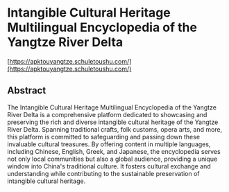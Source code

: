 # Intangible Cultural Heritage Multilingual Encyclopedia of the Yangtze River Delta
[https://apktouyangtze.schuletoushu.com/](https://apktouyangtze.schuletoushu.com/)

## Abstract  
The Intangible Cultural Heritage Multilingual Encyclopedia of the Yangtze River Delta is a comprehensive platform dedicated to showcasing and preserving the rich and diverse intangible cultural heritage of the Yangtze River Delta. Spanning traditional crafts, folk customs, opera arts, and more, this platform is committed to safeguarding and passing down these invaluable cultural treasures. By offering content in multiple languages, including Chinese, English, Greek, and Japanese, the encyclopedia serves not only local communities but also a global audience, providing a unique window into China's traditional culture. It fosters cultural exchange and understanding while contributing to the sustainable preservation of intangible cultural heritage.
